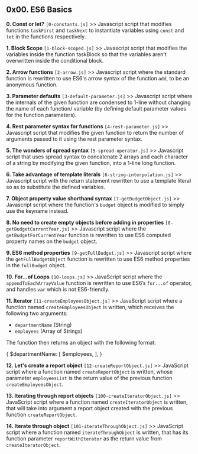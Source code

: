 ## 0x00. ES6 Basics

**0. Const or let?** `[0-constants.js]` >> Javascript script that modifies functions `taskFirst` and `taskNext` to instantiate variables using `const` and `let` in the functions respectively.

**1. Block Scope** `[1-block-scoped.js]` >> Javascript script that modifies the variables inside the function taskBlock so that the variables aren’t overwritten inside the conditional block.

**2. Arrow functions** `[2-arrow.js]` >> Javascript script where the standard function is rewritten to use ES6's arrow syntax of the function `add`, to be an anonymous function.

**3. Parameter defaults** `[3-default-parameter.js]` >> Javascript script where the internals of the given function are condensed to 1-line without changing the name of each function/ variable (by defining default parameter values for the function parameters).

**4. Rest parameter syntax for functions** `[4-rest-parameter.js]` >> Javascript script that modifies the given function to return the number of arguments passed to it using the rest parameter syntax.

**5. The wonders of spread syntax** `[5-spread-operator.js]` >> Javascript script that uses spread syntax to concatenate 2 arrays and each character of a string by modifying the given function, into a 1-line long function.

**6. Take advantage of template literals** `[6-string-interpolation.js]` >> Javascript script with the return statement rewritten to use a template literal so as to substitute the defined variables.

**7. Object property value shorthand syntax** `[7-getBudgetObject.js]` >> Javascript script where the function's `budget` object is modified to simply use the keyname instead.

**8. No need to create empty objects before adding in properties** `[8-getBudgetCurrentYear.js]` >> Javascript script where the `getBudgetForCurrentYear` function is rewritten to use ES6 computed property names on the `budget` object.

**9. ES6 method properties** `[9-getFullBudget.js]` >> Javascript script where the `getFullBudgetObject` function is rewritten to use ES6 method properties in the `fullBudget` object.

**10. For...of Loops** `[10-loops.js]` >> JavaScript script where the `appendToEachArrayValue` function is rewritten to use ES6’s `for...of` operator, and handles `var` which is not ES6-friendly.

**11. Iterator** `[11-createEmployeesObject.js]` >> JavaScript script where a function named `createEmployeesObject` is written, which receives the following two arguments:

- `departmentName` (String)
- `employees` (Array of Strings)

The function then returns an object with the following format:

{
     $departmentName: [
          $employees,
     ],
}

**12. Let's create a report object** `[12-createReportObject.js]` >> JavaScript script where a function named `createReportObject` is written, whose parameter `employeesList` is the return value of the previous function `createEmployeesObject`.

**13. Iterating through report objects** `[100-createIteratorObject.js]` >> JavaScript script where a function named `createIteratorObject` is written, that will take into argument a report object created with the previous function `createReportObject`.

**14. Iterate through object** `[101-iterateThroughObject.js]` >> JavaScript script where a function named `iterateThroughObject` is written, that has its function parameter `reportWithIterator` as the return value from `createIteratorObject`.
